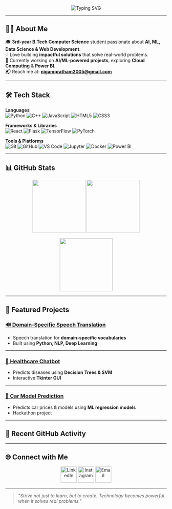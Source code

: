 <!-- PROFILE HEADER -->
<div align="center">
  <img src="https://readme-typing-svg.herokuapp.com?font=Fira+Code&weight=600&size=25&pause=1000&color=FF5733&center=true&vCenter=true&width=550&lines=Hey+%F0%9F%91%8B%2C+I'm+Pratham+Nigam;Full+Stack+Developer+%F0%9F%92%BB;AI+%26+ML+Enthusiast+%F0%9F%A4%96;Lifelong+Learner+%F0%9F%8C%9F" alt="Typing SVG" />
</div>

---

## 🧑‍💻 About Me
🎓 **3rd-year B.Tech Computer Science** student passionate about **AI, ML, Data Science & Web Development**.  
💡 Love building **impactful solutions** that solve real-world problems.  
🚀 Currently working on **AI/ML-powered projects**, exploring **Cloud Computing** & **Power BI**.  
📬 Reach me at: **[nigampratham2005@gmail.com](mailto:nigampratham2005@gmail.com)**  

---

## 🛠 Tech Stack

**Languages**  
![Python](https://img.shields.io/badge/Python-3670A0?style=for-the-badge&logo=python&logoColor=ffdd54)
![C++](https://img.shields.io/badge/C++-00599C?style=for-the-badge&logo=cplusplus&logoColor=white)
![JavaScript](https://img.shields.io/badge/JavaScript-323330?style=for-the-badge&logo=javascript&logoColor=F7DF1E)
![HTML5](https://img.shields.io/badge/HTML5-E34F26?style=for-the-badge&logo=html5&logoColor=white)
![CSS3](https://img.shields.io/badge/CSS3-1572B6?style=for-the-badge&logo=css3&logoColor=white)

**Frameworks & Libraries**  
![React](https://img.shields.io/badge/React-20232A?style=for-the-badge&logo=react&logoColor=61DAFB)
![Flask](https://img.shields.io/badge/Flask-000000?style=for-the-badge&logo=flask&logoColor=white)
![TensorFlow](https://img.shields.io/badge/TensorFlow-FF6F00?style=for-the-badge&logo=tensorflow&logoColor=white)
![PyTorch](https://img.shields.io/badge/PyTorch-EE4C2C?style=for-the-badge&logo=pytorch&logoColor=white)

**Tools & Platforms**  
![Git](https://img.shields.io/badge/Git-F05033?style=for-the-badge&logo=git&logoColor=white)
![GitHub](https://img.shields.io/badge/GitHub-181717?style=for-the-badge&logo=github&logoColor=white)
![VS Code](https://img.shields.io/badge/VS%20Code-0078d7?style=for-the-badge&logo=visualstudiocode&logoColor=white)
![Jupyter](https://img.shields.io/badge/Jupyter-F37626?style=for-the-badge&logo=jupyter&logoColor=white)
![Docker](https://img.shields.io/badge/Docker-0db7ed?style=for-the-badge&logo=docker&logoColor=white)
![Power BI](https://img.shields.io/badge/Power%20BI-F2C811?style=for-the-badge&logo=powerbi&logoColor=black)

---

## 📊 GitHub Stats
<p align="center">
  <img src="https://github-readme-stats.vercel.app/api?username=SlammerStar&show_icons=true&theme=tokyonight&hide_border=true" height="165" />
  <img src="https://github-readme-stats.vercel.app/api/top-langs/?username=SlammerStar&layout=compact&theme=tokyonight&hide_border=true" height="165" />
</p>

<p align="center">
  <img src="https://github-readme-streak-stats.herokuapp.com?user=SlammerStar&theme=tokyonight&hide_border=true" height="165" />
</p>

---

## 🚀 Featured Projects

### [🔊 Domain-Specific Speech Translation](https://github.com/SlammerStar/Domain-Specified-Speech-Translation)
- Speech translation for **domain-specific vocabularies**  
- Built using **Python, NLP, Deep Learning**  

---

### [💊 Healthcare Chatbot](https://github.com/SlammerStar/Healthcare-Chatbot)
- Predicts diseases using **Decision Trees & SVM**  
- Interactive **Tkinter GUI**  

---

### [🚗 Car Model Prediction](https://github.com/SlammerStar/car-model-prediction)
- Predicts car prices & models using **ML regression models**  
- Hackathon project  

---

## 📅 Recent GitHub Activity
<!--START_SECTION:activity-->
<!--END_SECTION:activity-->

---

## 🌐 Connect with Me
<p align="center">
  <a href="https://www.linkedin.com/in/pratham-nigam/"><img src="https://skillicons.dev/icons?i=linkedin" height="50" alt="LinkedIn" /></a>
  <a href="https://www.instagram.com/iamprathxm17/"><img src="https://skillicons.dev/icons?i=instagram" height="50" alt="Instagram" /></a>
  <a href="mailto:nigampratham2005@gmail.com"><img src="https://skillicons.dev/icons?i=gmail" height="50" alt="Email" /></a>
</p>

---

> *"Strive not just to learn, but to create. Technology becomes powerful when it solves real problems."*
